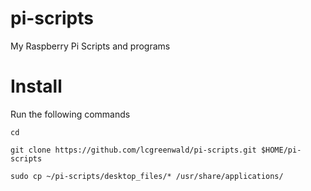 # pi-scripts
My Raspberry Pi Scripts and programs

# Install
Run the following commands

	cd

	git clone https://github.com/lcgreenwald/pi-scripts.git $HOME/pi-scripts

	sudo cp ~/pi-scripts/desktop_files/* /usr/share/applications/
